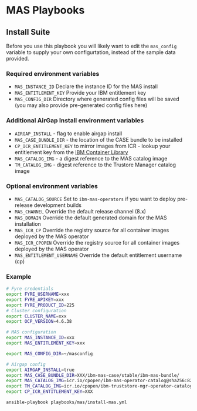 # MAS Playbooks

## Install Suite
Before you use this playbook you will likely want to edit the `mas_config` variable to supply your own configurtation, instead of the sample data provided.

### Required environment variables
- `MAS_INSTANCE_ID` Declare the instance ID for the MAS install
- `MAS_ENTITLEMENT_KEY` Provide your IBM entitlement key
- `MAS_CONFIG_DIR` Directory where generated config files will be saved (you may also provide pre-generated config files here)


### Additional AirGap Install environment variables
- `AIRGAP_INSTALL` - flag to enable airgap install
- `MAS_CASE_BUNDLE_DIR` - the location of the CASE bundle to be installed
- `CP_ICR_ENTITLEMENT_KEY` to mirror images from ICR - lookup your entitlement key from the [IBM Container Library](https://myibm.ibm.com/products-services/containerlibrary)
- `MAS_CATALOG_IMG` - a digest reference to the MAS catalog image
- `TM_CATALOG_IMG` -  digest reference to the Trustore Manager catalog image

### Optional environment variables
- `MAS_CATALOG_SOURCE` Set to `ibm-mas-operators` if you want to deploy pre-release development builds
- `MAS_CHANNEL` Override the default release channel (8.x)
- `MAS_DOMAIN` Override the default generated domain for the MAS installation
- `MAS_ICR_CP` Override the registry source for all container images deployed by the MAS operator
- `MAS_ICR_CPOPEN` Override the registry source for all container images deployed by the MAS operator
- `MAS_ENTITLEMENT_USERNAME` Override the default entitlement username (cp)


### Example
```bash
# Fyre credentials
export FYRE_USERNAME=xxx
export FYRE_APIKEY=xxx
export FYRE_PRODUCT_ID=225
# Cluster configuration
export CLUSTER_NAME=xxx
export OCP_VERSION=4.6.38

# MAS configuration
export MAS_INSTANCE_ID=xxx
export MAS_ENTITLEMENT_KEY=xxx

export MAS_CONFIG_DIR=~/masconfig

# Airgap config
export AIRGAP_INSTALL=true
export MAS_CASE_BUNDLE_DIR=XXX/ibm-mas-case/stable/ibm-mas-bundle/
export MAS_CATALOG_IMG=icr.io/cpopen/ibm-mas-operator-catalog@sha256:822e4840748737a012a94997c202eeb160107dc5adb7c2a40d42aa087ceb41b1
export TM_CATALOG_IMG=icr.io/cpopen/ibm-truststore-mgr-operator-catalog@sha256:56d5af1b31637c318edef4522d4bd215425ac43a4fe0056adac504577ca21f3e
export CP_ICR_ENTITLEMENT_KEY=XXX

ansible-playbook playbooks/mas/install-mas.yml
```

